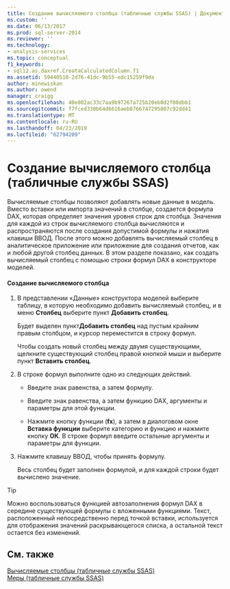 ```yaml
---
title: Создание вычисляемого столбца (табличные службы SSAS) | Документация Майкрософт
ms.custom: ''
ms.date: 06/13/2017
ms.prod: sql-server-2014
ms.reviewer: ''
ms.technology:
- analysis-services
ms.topic: conceptual
f1_keywords:
- sql12.as.daxref.CreataCalculatedColumn.f1
ms.assetid: 59440510-2d76-41dc-9b55-edc15259f9da
author: minewiskan
ms.author: owend
manager: craigg
ms.openlocfilehash: 40e802ac33c7aa9b97267a725b20eb0d2f00dbb1
ms.sourcegitcommit: f7fced330b64d6616aeb8766747295807c92dd41
ms.translationtype: MT
ms.contentlocale: ru-RU
ms.lasthandoff: 04/23/2019
ms.locfileid: "62794209"
---
```

# <a name="create-a-calculated-column-ssas-tabular"></a>Создание вычисляемого столбца (табличные службы SSAS)
  Вычисляемые столбцы позволяют добавлять новые данные в модель. Вместо вставки или импорта значений в столбце, создается формула DAX, которая определяет значения уровня строк для столбца. Значения для каждой из строк вычисляемого столбца вычисляются и распространяются после создания допустимой формулы и нажатия клавиши ВВОД. После этого можно добавлять вычисляемый столбец в аналитическое приложение или приложение для создания отчетов, как и любой другой столбец данных. В этом разделе показано, как создать вычисляемый столбец с помощью строки формул DAX в конструкторе моделей.  
  
#### <a name="to-create-a-new-calculated-column"></a>Создание вычисляемого столбца  
  
1.  В представлении «Данные» конструктора моделей выберите таблицу, в которую необходимо добавить вычисляемый столбец, и в меню **Столбец** выберите пункт **Добавить столбец**.  
  
     Будет выделен пункт**Добавить столбец** над пустым крайним правым столбцом, и курсор переместится в строку формул.  
  
     Чтобы создать новый столбец между двумя существующими, щелкните существующий столбец правой кнопкой мыши и выберите пункт **Вставить столбец**.  
  
2.  В строке формул выполните одно из следующих действий.  
  
    -   Введите знак равенства, а затем формулу.  
  
    -   Введите знак равенства, а затем функцию DAX, аргументы и параметры для этой функции.  
  
    -   Нажмите кнопку функции (**fx**), а затем в диалоговом окне **Вставка функции** выберите категорию и функцию и нажмите кнопку **ОК**. В строке формул введите остальные аргументы и параметры для функции.  
  
3.  Нажмите клавишу ВВОД, чтобы принять формулу.  
  
     Весь столбец будет заполнен формулой, и для каждой строки будет вычислено значение.  
  
> [!TIP]  
>  Можно воспользоваться функцией автозаполнения формул DAX в середине существующей формулы с вложенными функциями. Текст, расположенный непосредственно перед точкой вставки, используется для отображения значений раскрывающегося списка, а остальной текст остается без изменений.  
  
## <a name="see-also"></a>См. также  
 [Вычисляемые столбцы (табличные службы SSAS)](ssas-calculated-columns.md)   
 [Меры (табличные службы SSAS)](measures-ssas-tabular.md)  
  
  
